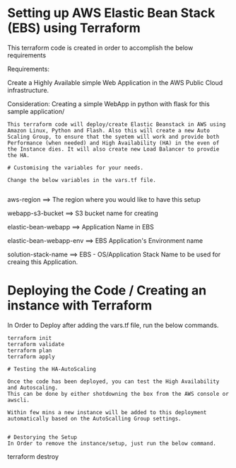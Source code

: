# Setting up AWS Elastic Bean Stack (EBS) using Terraform

This terraform code is created in order to accomplish the below requirements

Requirements:

Create a Highly Available simple Web Application in the AWS Public Cloud infrastructure. 

Consideration:
Creating a simple WebApp in python with flask for this sample application/

```
This terraform code will deploy/create Elastic Beanstack in AWS using Amazon Linux, Python and Flash. Also this will create a new Auto Scaling Group, to ensure that the syetem will work and provide both Performance (when needed) and High Availability (HA) in the even of the Instance dies. It will also create new Load Balancer to provdie the HA.

# Customising the variables for your needs.

Change the below variables in the vars.tf file.


```
aws-region ==> The region where you would like to have this setup

webapp-s3-bucket ==> S3 bucket name for creating

elastic-bean-webapp ==> Application Name in EBS

elastic-bean-webapp-env ==> EBS Application's Environment name

solution-stack-name ==> EBS - OS/Application Stack Name to be used for creaing this Application.

# Deploying the Code / Creating an instance with Terraform
In Order to Deploy after adding the vars.tf file, run the below commands.

```
terraform init
terraform validate
terraform plan
terraform apply

# Testing the HA-AutoScaling

Once the code has been deployed, you can test the High Availability and Autoscaling. 
This can be done by either shotdowning the box from the AWS console or awscli. 

Within few mins a new instance will be added to this deployment automatically based on the AutoScalling Group settings.


# Destorying the Setup
In Order to remove the instance/setup, just run the below command.

```
terraform destroy
